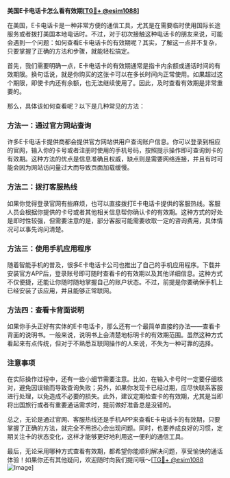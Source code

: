 **美国E卡电话卡怎么看有效期[[TG💪+ @esim1088](https://t.me/s/esim1088)]**

在美国，E卡电话卡是一种非常方便的通信工具，尤其是在需要临时使用国际长途服务或者拨打美国本地电话时。不过，对于初次接触这种电话卡的朋友来说，可能会遇到一个问题：如何查看E卡电话卡的有效期呢？其实，了解这一点并不复杂，只要掌握了正确的方法和步骤，就能轻松搞定。

首先，我们需要明确一点，E卡电话卡的有效期通常是指卡内余额或通话时间的有效期限。换句话说，就是你购买的这张卡可以在多长时间内正常使用。如果超过这个期限，即使卡内还有余额，也无法继续使用了。因此，及时查看有效期是非常重要的。

那么，具体该如何查看呢？以下是几种常见的方法：

### 方法一：通过官方网站查询

许多E卡电话卡提供商都会提供官方网站供用户查询账户信息。你可以登录到相应的官网，输入你的卡号或者注册时使用的手机号码，按照提示操作即可查询到卡的有效期。这种方法的优点是信息准确且权威，缺点则是需要网络连接，并且有时可能会因为网站访问量过大而导致页面加载缓慢。

### 方法二：拨打客服热线

如果你觉得登录官网有些麻烦，也可以直接拨打E卡电话卡提供的客服热线。客服人员会根据你提供的卡号或者其他相关信息帮你确认卡的有效期。这种方式的好处是即时性较强，但需要注意的是，部分客服可能需要收取一定的咨询费用，具体情况可以事先询问清楚。

### 方法三：使用手机应用程序

随着智能手机的普及，很多E卡电话卡公司也推出了自己的手机应用程序。下载并安装官方APP后，登录账号即可随时查看卡的有效期以及其他详细信息。这种方式不仅便捷，还能让你随时随地掌握自己的账户状态。不过，前提是你要确保手机上已经安装了该应用，并且能够正常联网。

### 方法四：查看卡背面说明

如果你手头正好有实体的E卡电话卡，那么还有一个最简单直接的办法——查看卡背面的说明书。一般来说，说明书上会清楚地标明卡的有效期范围。虽然这种方式看起来有点传统，但对于不熟悉互联网操作的人来说，不失为一种可靠的选择。

### 注意事项

在实际操作过程中，还有一些小细节需要注意。比如，在输入卡号时一定要仔细核对，避免因误输而导致查询失败；另外，如果你发现卡已经过期，应尽快联系客服进行处理，以免造成不必要的损失。此外，建议定期检查卡的有效期，尤其是当即将出国旅行或者有重要通话需求时，提前做好准备总是没错的。

总之，无论是通过官网、客服热线还是手机APP来查看E卡电话卡的有效期，只要掌握了正确的方法，就完全不用担心会出现问题。同时，也要养成良好的习惯，定期关注卡的状态变化，这样才能够更好地利用这一便利的通信工具。

最后，无论采用哪种方式查看有效期，都希望你能顺利解决问题，享受愉快的通话体验！如果你还有其他疑问，欢迎随时向我们提问哦～[[TG💪+ @esim1088](https://t.me/s/esim1088) ![Image](https://i.postimg.cc/4NQfJmqS/Snipaste-2025-05-13-00-14-12.png)]